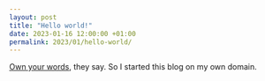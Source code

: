 ```yaml
---
layout: post
title: "Hello world!"
date: 2023-01-16 12:00:00 +01:00
permalink: 2023/01/hello-world/
---
```

[Own your words](https://www.hanselman.com/blog/your-words-are-wasted), they say. So I started this blog on my own domain.